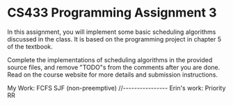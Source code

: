 # CS433 Programming Assignment 3

In this assignment, you will implement some basic scheduling algorithms discussed in the class. It is based on the programming project in chapter 5 of the textbook. 

Complete the implementations of scheduling algorithms in the provided source files, and remove "TODO"s from the comments after you are done. Read on the course website for more details and submission instructions. 

My Work:
FCFS 
SJF (non-preemptive)
//----------------
Erin's work:
Priority 
RR
